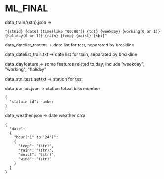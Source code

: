 # ML_FINAL
data_train/{stn}.json ->
```
"{stnid} {date} {time(like "00:00")} {tot} {weekday} {working(0 or 1)} {holiday(0 or 1)} {rain} {temp} {moist} {sbi}"
```

data_datelist_test.txt -> date list for test, separated by breakline

data_datelist_train.txt -> date list for train, separated by breakline

data_dayfeature -> some features related to day, include "weekday", "working", "holiday"

data_stn_test_set.txt -> station for test

data_stn_tot.json -> station totoal bike mumber
```
{
  "statoin id": number
}
```
data_weather.json -> date weather data
```
{
  "date":
  {
    "hour("1" to "24")":
    {
      "temp": "(str)",
      "rain": "(str)",
      "moist": "(str)",
      "wind": "(str)"
    }
  }
}
```

